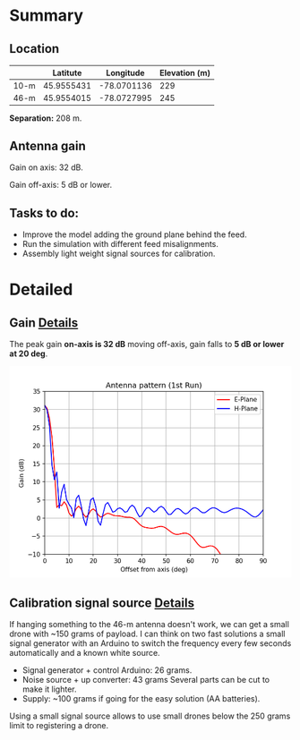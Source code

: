 # Summary


## Location

|      | Latitute   | Longitude   | Elevation (m) |
|------|------------|-------------|---------------|
| 10-m | 45.9555431 | -78.0701136 | 229           |
| 46-m | 45.9554015 | -78.0727995 | 245           |

**Separation:** 208 m.

## Antenna gain
Gain on axis: 32 dB.

Gain off-axis: 5 dB or lower.

## Tasks to do:
- Improve the model adding the ground plane behind the feed.
- Run the simulation with different feed misalignments.
- Assembly light weight signal sources for calibration.


# Detailed

## Gain [Details](FirstRunSimulation/20200502simulation.md)

The peak gain **on-axis is 32 dB** moving off-axis, gain falls to **5 dB or lower at 20 deg**.

![E and H gain slices](FirstRunSimulation/First.png)


## Calibration signal source [Details](SignalSource/signalSource.md)

If hanging something to the 46-m antenna doesn't work,
we can get a small drone with ~150 grams of payload.
I can think on two fast solutions a small signal generator
with an Arduino to switch the frequency every few seconds automatically and a known white source.
* Signal generator + control Arduino: 26 grams.
* Noise source + up converter: 43 grams
    Several parts can be cut to make it lighter.
* Supply: ~100 grams if going for the easy solution (AA batteries).

Using a small signal source allows to use small drones below the
250 grams limit to registering a drone.